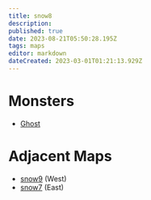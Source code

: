 ```yaml
---
title: snow8
description: 
published: true
date: 2023-08-21T05:50:28.195Z
tags: maps
editor: markdown
dateCreated: 2023-03-01T01:21:13.929Z
---
```


# Monsters
 * [Ghost](/monsters/ghost)

# Adjacent Maps
 * [snow9](/maps/snow9) (West)
 * [snow7](/maps/snow7) (East)
